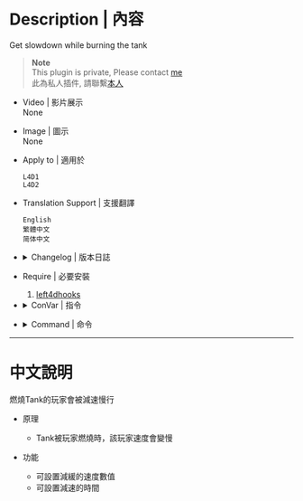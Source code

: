 # Description | 內容
Get slowdown while burning the tank

> __Note__ <br/>
This plugin is private, Please contact [me](https://github.com/fbef0102/Game-Private_Plugin#私人插件列表-private-plugins-list)<br/>
此為私人插件, 請聯繫[本人](https://github.com/fbef0102/Game-Private_Plugin#私人插件列表-private-plugins-list)

* Video | 影片展示
<br/>None

* Image | 圖示
	<br/>None

* Apply to | 適用於
	```
	L4D1
	L4D2
	```

* Translation Support | 支援翻譯
	```
	English
	繁體中文
	简体中文
	```

* <details><summary>Changelog | 版本日誌</summary>

	* v1.0
		* Initial Release
</details>

* Require | 必要安裝
	1. [left4dhooks](https://forums.alliedmods.net/showthread.php?t=321696)

* <details><summary>ConVar | 指令</summary>

	* cfg/sourcemod/l4d_burn_tank_penalty.cfg
		```php
		// Changes how message displays. (0: Disable, 1:In chat, 2: In Hint Box, 3: In center text)
		l4d_burn_tank_penalty_announce_type "1"

		// 0=Plugin off, 1=Plugin on.
		l4d_burn_tank_penalty_enable "1"

		// Time in seconds to change player speed.
		l4d_burn_tank_penalty_speed_time "10.0"

		// Change Player Speed if he burns tank.
		l4d_burn_tank_penalty_speed_value "120"
		```
</details>

* <details><summary>Command | 命令</summary>
	
	None
</details>

- - - -
# 中文說明
燃燒Tank的玩家會被減速慢行

* 原理
	* Tank被玩家燃燒時，該玩家速度會變慢

* 功能
	* 可設置減緩的速度數值
	* 可設置減速的時間
